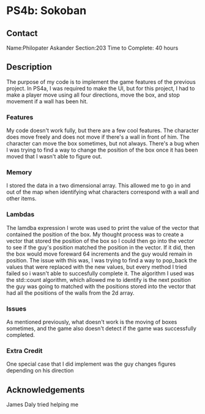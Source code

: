 # PS4b: Sokoban

## Contact
Name:Philopater Askander
Section:203
Time to Complete: 40 hours


## Description
The purpose of my code is to implement the game features of the previous project. In PS4a, I was required to make the UI, but for this project, I had to make a player move using all four directions, move the box, and stop movement if a wall has been hit. 

### Features
My code doesn't work fully, but there are a few cool features. The character does move freely and does not move if there's a wall in front of him. The character can move the box sometimes, but not always. There's a bug when I was trying to find a way to change the position of the box once it has been moved that I wasn't able to figure out.

### Memory
I stored the data in a two dimensional array. This allowed me to go in and out of the map when identifying what characters correspond with a wall and other items.

### Lambdas
The lamdba expression I wrote was used to print the value of the vector that contained the position of the box. My thought process was to create a vector that stored the position of the box so I could then go into the vector to see if the guy's position matched the position in the vector. If it did, then the box would move foreward 64 increments and the guy would remain in position. The issue with this was, I was trying to find a way to pop_back the values that were replaced with the new values, but every method I tried failed so i wasn't able to succesfully complete it. The algorithm I used was the std::count algorithm, which allowed me to identify is the next position the guy was going to matched with the positions stored into the vector that had all the positions of the walls from the 2d array.
### Issues
As mentioned previously, what doesn't work is the moving of boxes sometimes, and the game also doesn't detect if the game was successfully completed.

### Extra Credit
One special case that I did implement was the guy changes figures depending on his direction

## Acknowledgements
James Daly tried helping me
